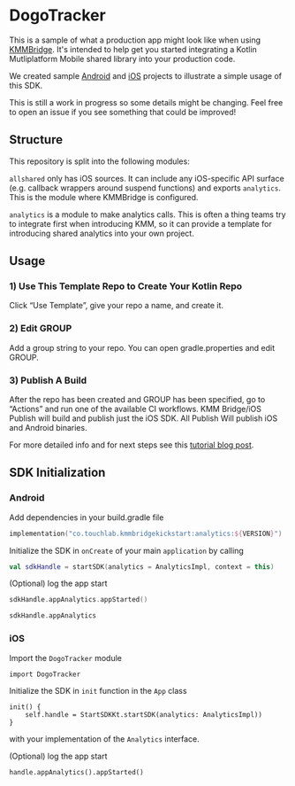 # DogoTracker

This is a sample of what a production app might look like when using
[KMMBridge](https://github.com/touchlab/KMMBridge/).
It's intended to help get you started integrating a Kotlin Mutliplatform Mobile shared library into your production
code.

We created sample [Android](https://github.com/touchlab/KMMBridgeKickStart-Android)
and [iOS](https://github.com/touchlab/KMMBridgeKickStart-iOS) projects to illustrate
a simple usage of this SDK.

This is still a work in progress so some details might be changing. Feel free to open an issue if you see something that
could be improved!

## Structure

This repository is split into the following modules:

`allshared` only has iOS sources. It can include any iOS-specific API surface (e.g. callback wrappers around suspend
functions) and exports `analytics`. This is the module where KMMBridge is configured.

`analytics` is a module to make analytics calls. This is often a thing teams try to integrate first when introducing
KMM, so it can provide a template for introducing shared analytics into your own project.

## Usage

### 1) Use This Template Repo to Create Your Kotlin Repo

Click “Use Template”, give your repo a name, and create it.

### 2) Edit GROUP

Add a group string to your repo. You can open gradle.properties and edit GROUP.

### 3) Publish A Build

After the repo has been created and GROUP has been specified, go to “Actions” and run one of the available CI workflows.
KMM Bridge/iOS Publish will build and publish just the iOS SDK. All Publish Will publish iOS and Android binaries.

For more detailed info and for next steps see
this [tutorial blog post](https://touchlab.co/quick-start-with-kmmbridge-1-hour-tutorial/).

## SDK Initialization

### Android

Add dependencies in your build.gradle file

```kotlin
implementation("co.touchlab.kmmbridgekickstart:analytics:${VERSION}")
```

Initialize the SDK in `onCreate` of your main `application` by calling

```kotlin
val sdkHandle = startSDK(analytics = AnalyticsImpl, context = this)
```
(Optional) log the app start

```kotlin
sdkHandle.appAnalytics.appStarted()
```

```kotlin
sdkHandle.appAnalytics
```

### iOS

Import the `DogoTracker` module

```
import DogoTracker
```

Initialize the SDK in `init` function in the `App` class

```
init() {
    self.handle = StartSDKKt.startSDK(analytics: AnalyticsImpl))
}
```

with your implementation of the `Analytics` interface.

(Optional) log the app start

```
handle.appAnalytics().appStarted()
```
